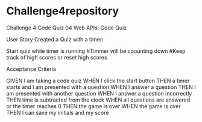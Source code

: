 # Challenge4repository
Challenge 4 Code Quiz
04 Web APIs: Code Quiz

User Story
Created a Quiz with a timer:

Start quiz while timer is running
#Timmer will be coounting down 
#Keep track of high scores or reset high scores 








Acceptance Criteria

GIVEN I am taking a code quiz
WHEN I click the start button
THEN a timer starts and I am presented with a question
WHEN I answer a question
THEN I am presented with another question
WHEN I answer a question incorrectly
THEN time is subtracted from the clock
WHEN all questions are answered or the timer reaches 0
THEN the game is over
WHEN the game is over
THEN I can save my initials and my score
